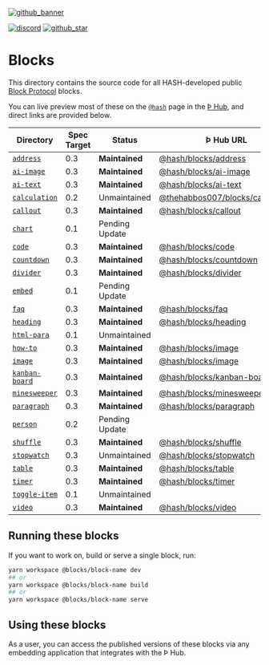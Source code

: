 [github_banner]: https://hash.dev/?utm_medium=organic&utm_source=github_readme_hash-repo_blocks
[github_star]: https://github.com/hashintel/hash/tree/main/blocks#
[discord]: https://hash.ai/discord?utm_medium=organic&utm_source=github_readme_hash-repo_blocks
[`address`]: address
[`ai-image`]: ai-image
[`ai-text`]: ai-text
[`calculation`]: calculation
[`callout`]: callout
[`chart`]: chart
[`code`]: code
[`countdown`]: countdown
[`divider`]: divider
[`embed`]: embed
[`faq`]: faq
[`heading`]: heading
[`html-para`]: html-para
[`how-to`]: how-to
[`image`]: image
[`kanban-board`]: kanban-board
[`minesweeper`]: minesweeper
[`paragraph`]: paragraph
[`person`]: person
[`shuffle`]: shuffle
[`stopwatch`]: stopwatch
[`table`]: table
[`timer`]: timer
[`toggle-item`]: toggle-item
[`video`]: video

[![github_banner](https://hash.ai/cdn-cgi/imagedelivery/EipKtqu98OotgfhvKf6Eew/5a38c5f3-6474-4b6c-71e6-ecf01914f000/github)][github_banner]

[![discord](https://img.shields.io/discord/840573247803097118)][discord] [![github_star](https://img.shields.io/github/stars/hashintel/hash?label=Star%20on%20GitHub&style=social)][github_star]

# Blocks

This directory contains the source code for all HASH-developed public [Block Protocol](https://blockprotocol.org/) blocks.

You can live preview most of these on the [`@hash`](https://blockprotocol.org/@hash/blocks) page in the [Þ Hub](https://blockprotocol.org/hub), and direct links are provided below.

| Directory        | Spec Target | Status         | Þ Hub URL                                                                                      | Description |
| ---------------- | ----------- | -------------- | ---------------------------------------------------------------------------------------------- | ----------- |
| [`address`]      | 0.3         | **Maintained** | [@hash/blocks/address](https://blockprotocol.org/@hash/blocks/address)                         |             |
| [`ai-image`]     | 0.3         | **Maintained** | [@hash/blocks/ai-image](https://blockprotocol.org/@hash/blocks/ai-image)                       |             |
| [`ai-text`]      | 0.3         | **Maintained** | [@hash/blocks/ai-text](https://blockprotocol.org/@hash/blocks/ai-text)                         |             |
| [`calculation`]  | 0.2         | Unmaintained   | [@thehabbos007/blocks/calculation](https://blockprotocol.org/@thehabbos007/blocks/calculation) |             |
| [`callout`]      | 0.3         | **Maintained** | [@hash/blocks/callout](https://blockprotocol.org/@hash/blocks/callout)                         |             |
| [`chart`]        | 0.1         | Pending Update |                                                                                                |             |
| [`code`]         | 0.3         | **Maintained** | [@hash/blocks/code](https://blockprotocol.org/@hash/blocks/code)                               |             |
| [`countdown`]    | 0.3         | **Maintained** | [@hash/blocks/countdown](https://blockprotocol.org/@hash/blocks/countdown)                     |             |
| [`divider`]      | 0.3         | **Maintained** | [@hash/blocks/divider](https://blockprotocol.org/@hash/blocks/divider)                         |             |
| [`embed`]        | 0.1         | Pending Update |                                                                                                |             |
| [`faq`]          | 0.3         | **Maintained** | [@hash/blocks/faq](https://blockprotocol.org/@hash/blocks/faq)                                 |             |
| [`heading`]      | 0.3         | **Maintained** | [@hash/blocks/heading](https://blockprotocol.org/@hash/blocks/heading)                         |             |
| [`html-para`]    | 0.1         | Unmaintained   |                                                                                                |             |
| [`how-to`]       | 0.3         | **Maintained** | [@hash/blocks/image](https://blockprotocol.org/@hash/blocks/image)                             |             |
| [`image`]        | 0.3         | **Maintained** | [@hash/blocks/image](https://blockprotocol.org/@hash/blocks/image)                             |             |
| [`kanban-board`] | 0.3         | **Maintained** | [@hash/blocks/kanban-board](https://blockprotocol.org/@hash/blocks/kanban-board)               |             |
| [`minesweeper`]  | 0.3         | **Maintained** | [@hash/blocks/minesweeper](https://blockprotocol.org/@hash/blocks/minesweeper)                 |             |
| [`paragraph`]    | 0.3         | **Maintained** | [@hash/blocks/paragraph](https://blockprotocol.org/@hash/blocks/paragraph)                     |             |
| [`person`]       | 0.2         | Pending Update |                                                                                                |             |
| [`shuffle`]      | 0.3         | **Maintained** | [@hash/blocks/shuffle](https://blockprotocol.org/@hash/blocks/shuffle)                         |             |
| [`stopwatch`]    | 0.3         | Unmaintained   | [@hash/blocks/stopwatch](https://blockprotocol.org/@hash/blocks/stopwatch)                     |             |
| [`table`]        | 0.3         | **Maintained** | [@hash/blocks/table](https://blockprotocol.org/@hash/blocks/table)                             |             |
| [`timer`]        | 0.3         | **Maintained** | [@hash/blocks/timer](https://blockprotocol.org/@hash/blocks/timer)                             |             |
| [`toggle-item`]  | 0.1         | Unmaintained   |                                                                                                |             |
| [`video`]        | 0.3         | **Maintained** | [@hash/blocks/video](https://blockprotocol.org/@hash/blocks/video)                             |             |

## Running these blocks

If you want to work on, build or serve a single block, run:

```sh
yarn workspace @blocks/block-name dev
## or
yarn workspace @blocks/block-name build
## or
yarn workspace @blocks/block-name serve
```

## Using these blocks

As a user, you can access the published versions of these blocks via any embedding application that integrates with the Þ Hub.
